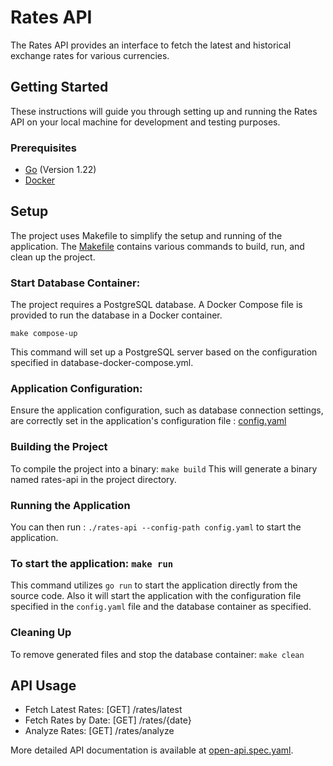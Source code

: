 # Rates API

The Rates API provides an interface to fetch the latest and historical exchange rates for various currencies.

## Getting Started

These instructions will guide you through setting up and running the Rates API on your local machine for development and testing purposes.

### Prerequisites

- [Go](https://golang.org/doc/install) (Version 1.22)
- [Docker](https://docs.docker.com/get-docker/)

## Setup

The project uses Makefile to simplify the setup and running of the application. The [Makefile](Makefile) contains various commands to build, run, and clean up the project.

### Start Database Container:

The project requires a PostgreSQL database. A Docker Compose file is provided to run the database in a Docker container.

`make compose-up`

This command will set up a PostgreSQL server based on the configuration specified in database-docker-compose.yml.

### Application Configuration:

Ensure the application configuration, such as database connection settings, are correctly set in the application's configuration file : [config.yaml](config.yaml)

### Building the Project

To compile the project into a binary: `make build`
This will generate a binary named rates-api in the project directory.

### Running the Application

You can then run : `./rates-api --config-path config.yaml` to start the application.

### To start the application: `make run`

This command utilizes `go run` to start the application directly from the source code. Also it will start the application with the configuration file specified in the `config.yaml` file and the database container as specified.

### Cleaning Up

To remove generated files and stop the database container: `make clean`

## API Usage

- Fetch Latest Rates: [GET] /rates/latest
- Fetch Rates by Date: [GET] /rates/{date}
- Analyze Rates: [GET] /rates/analyze

More detailed API documentation is available at [open-api.spec.yaml](open-api.spec.yaml).

